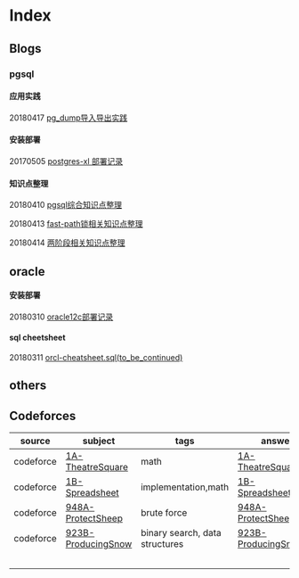 # Index

## Blogs

### pgsql

#### 应用实践

20180417 [pg_dump导入导出实践](src/pgsql-fun-pgdump.md)

#### 安装部署

20170505 [postgres-xl 部署记录](src/pgsql-deploy-xl.md)

#### 知识点整理

20180410 [pgsql综合知识点整理](src/pgsql-kp.md)

20180413 [fast-path锁相关知识点整理](src/pgsql-kp-fastpath.md)

20180414 [两阶段相关知识点整理](src/pgsql-kp-twophase.md)

## oracle

#### 安装部署

20180310 [oracle12c部署记录](https://github.com/mutex73/blog/blob/master/src/orcl-deploy-12c.md)

#### sql cheetsheet

20180311 [orcl-cheatsheet.sql(to_be_continued)](src/orcl-cheatsheet.sql)

## others



## Codeforces

| source    | subject                                  | tags                           | answer                                   | note |
| --------- | ---------------------------------------- | ------------------------------ | ---------------------------------------- | ---- |
| codeforce | [1A-TheatreSquare](http://codeforces.com/problemset/problem/1/A) | math                           | [1A-TheatreSquare.cc](codeforces/1A-TheatreSquare.cc) |      |
| codeforce | [1B-Spreadsheet](http://codeforces.com/problemset/problem/1/B) | implementation,math            | [1B-Spreadsheet.cc](codeforces/1B-Spreadsheet.cc) |      |
| codeforce | [948A-ProtectSheep](http://codeforces.com/problemset/problem/948/A) | brute force                    | [948A-ProtectSheep.cc](codeforces/948A-ProtectSheep.cc) |      |
| codeforce | [923B-ProducingSnow](http://codeforces.com/problemset/problem/923/B) | binary search, data structures | [923B-ProducingSnow.cc](codeforces/923B-ProducingSnow.cc) |      |
|           |                                          |                                |                                          |      |
|           |                                          |                                |                                          |      |
|           |                                          |                                |                                          |      |
|           |                                          |                                |                                          |      |
|           |                                          |                                |                                          |      |